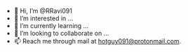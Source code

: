 - 👋 Hi, I’m @RRavi091
- 👀 I’m interested in ...
- 🌱 I’m currently learning ...
- 💞️ I’m looking to collaborate on ...
- 📫 Reach me through mail at hotguy091@protonmail.com.

<!---
RRavi091/RRavi091 is a ✨ special ✨ repository because its `README.md` (this file) appears on your GitHub profile.
You can click the Preview link to take a look at your changes.
--->
